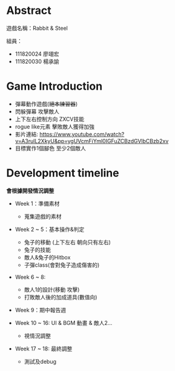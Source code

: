 # Abstract

遊戲名稱：Rabbit & Steel

組員：

- 111820024 廖翊宏
- 111820030 楊承諭

# Game Introduction

- 彈幕動作遊戲(~~絕本練習器~~)
- 閃躲彈幕 攻擊敵人
- 上下左右控制方向 ZXCV技能
- rogue like元素 擊敗敵人獲得加強
- 影片連結: https://www.youtube.com/watch?v=A3rulL2XkyU&pp=ygUVcmFiYml0IGFuZCBzdGVlbCBzb2xv
- 目標實作1個腳色 至少2個敵人

# Development timeline
__會根據開發情況調整__
- Week 1：準備素材
  - 蒐集遊戲的素材

- Week 2 ~ 5：基本操作&判定
  - 兔子的移動 (上下左右 朝向只有左右)
  - 兔子的技能
  - 敵人&兔子的Hitbox
  - 子彈class(會對兔子造成傷害的)

- Week 6 ~ 8:
  - 敵人1的設計(移動 攻擊)
  - 打敗敵人後的加成道具(數值向)

- Week 9：期中報告週

- Week 10 ~ 16: UI & BGM 動畫 & 敵人2...
  - 視情況調整

- Week 17 ~ 18: 最終調整
  - 測試及debug
